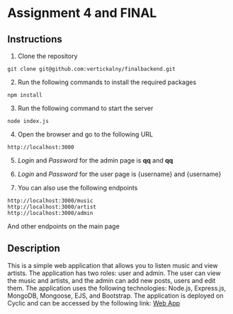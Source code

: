 # Assignment 4 and FINAL

## Instructions 
1. Clone the repository
```
git clone git@github.com:vertickalny/finalbackend.git
```
2. Run the following commands to install the required packages
```
npm install
```
3. Run the following command to start the server
```
node index.js
```
4. Open the browser and go to the following URL
```
http://localhost:3000
```
5. _Login_ and _Password_ for the admin page is **qq** and **qq**
6. _Login_ and _Password_ for the user page is {username} and {username}

7. You can also use the following endpoints
```
http://localhost:3000/music
http://localhost:3000/artist
http://localhost:3000/admin
```
And other endpoints on the main page

## Description

This is a simple web application that allows you to listen music and view artists. The application has two roles: user and admin. The user can view the music and artists, and the admin can add new posts, users and edit them. The application uses the following technologies: Node.js, Express.js, MongoDB, Mongoose, EJS, and Bootstrap. The application is deployed on Cyclic and can be accessed by the following link: [Web App](https://pink-faithful-bluefish.cyclic.app/)

